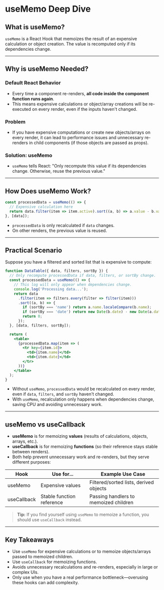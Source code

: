 # useMemo Deep Dive

## What is useMemo?

`useMemo` is a React Hook that memoizes the result of an expensive calculation or object creation. The value is recomputed only if its dependencies change.

---

## Why is useMemo Needed?

### Default React Behavior
- Every time a component re-renders, **all code inside the component function runs again**.
- This means expensive calculations or object/array creations will be re-executed on every render, even if the inputs haven't changed.

### Problem
- If you have expensive computations or create new objects/arrays on every render, it can lead to performance issues and unnecessary re-renders in child components (if those objects are passed as props).

### Solution: useMemo
- `useMemo` tells React: "Only recompute this value if its dependencies change. Otherwise, reuse the previous value."

---

## How Does useMemo Work?

```jsx
const processedData = useMemo(() => {
  // Expensive calculation here
  return data.filter(item => item.active).sort((a, b) => a.value - b.value);
}, [data]);
```
- `processedData` is only recalculated if `data` changes.
- On other renders, the previous value is reused.

---

## Practical Scenario

Suppose you have a filtered and sorted list that is expensive to compute:

```jsx
function DataTable({ data, filters, sortBy }) {
  // Only recompute processedData if data, filters, or sortBy change.
  const processedData = useMemo(() => {
    // This log will only appear when dependencies change.
    console.log('Processing data...');
    return data
      .filter(item => filters.every(filter => filter(item)))
      .sort((a, b) => {
        if (sortBy === 'name') return a.name.localeCompare(b.name);
        if (sortBy === 'date') return new Date(b.date) - new Date(a.date);
        return 0;
      });
  }, [data, filters, sortBy]);

  return (
    <table>
      {processedData.map(item => (
        <tr key={item.id}>
          <td>{item.name}</td>
          <td>{item.date}</td>
        </tr>
      ))}
    </table>
  );
}
```
- Without `useMemo`, `processedData` would be recalculated on every render, even if `data`, `filters`, and `sortBy` haven't changed.
- With `useMemo`, recalculation only happens when dependencies change, saving CPU and avoiding unnecessary work.

---

## useMemo vs useCallback

- **useMemo** is for memoizing **values** (results of calculations, objects, arrays, etc.).
- **useCallback** is for memoizing **functions** (so their reference stays stable between renders).
- Both help prevent unnecessary work and re-renders, but they serve different purposes:

| Hook        | Use for...                | Example Use Case                        |
|-------------|--------------------------|-----------------------------------------|
| useMemo     | Expensive values         | Filtered/sorted lists, derived objects  |
| useCallback | Stable function reference | Passing handlers to memoized children   |

> **Tip:** If you find yourself using `useMemo` to memoize a function, you should use `useCallback` instead.

---

## Key Takeaways
- Use `useMemo` for expensive calculations or to memoize objects/arrays passed to memoized children.
- Use `useCallback` for memoizing functions.
- Avoids unnecessary recalculations and re-renders, especially in large or complex UIs.
- Only use when you have a real performance bottleneck—overusing these hooks can add complexity. 